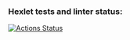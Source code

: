 ### Hexlet tests and linter status:
[![Actions Status](https://github.com/nikarpenko/frontend-project-44/actions/workflows/hexlet-check.yml/badge.svg)](https://github.com/nikarpenko/frontend-project-44/actions)